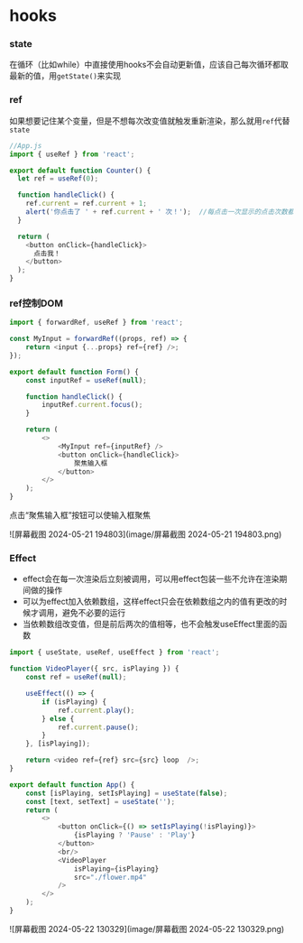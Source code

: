 # hooks

### state

在循环（比如while）中直接使用hooks不会自动更新值，应该自己每次循环都取最新的值，用`getState()`来实现

### ref

如果想要记住某个变量，但是不想每次改变值就触发重新渲染，那么就用`ref`代替`state`

```js
//App.js
import { useRef } from 'react';

export default function Counter() {
  let ref = useRef(0);

  function handleClick() {
    ref.current = ref.current + 1;
    alert('你点击了 ' + ref.current + ' 次！');  //每点击一次显示的点击次数都加一
  }

  return (
    <button onClick={handleClick}>
      点击我！  
    </button>
  );
}

```

### ref控制DOM

```js
import { forwardRef, useRef } from 'react';

const MyInput = forwardRef((props, ref) => {
    return <input {...props} ref={ref} />;
});

export default function Form() {
    const inputRef = useRef(null);

    function handleClick() {
        inputRef.current.focus();
    }

    return (
        <>
            <MyInput ref={inputRef} />
            <button onClick={handleClick}>
                聚焦输入框
            </button>
        </>
    );
}
```

点击“聚焦输入框”按钮可以使输入框聚焦

![屏幕截图 2024-05-21 194803](image/屏幕截图 2024-05-21 194803.png)

### Effect

- effect会在每一次渲染后立刻被调用，可以用effect包装一些不允许在渲染期间做的操作
- 可以为effect加入依赖数组，这样effect只会在依赖数组之内的值有更改的时候才调用，避免不必要的运行
- 当依赖数组改变值，但是前后两次的值相等，也不会触发useEffect里面的函数

```js
import { useState, useRef, useEffect } from 'react';

function VideoPlayer({ src, isPlaying }) {
    const ref = useRef(null);

    useEffect(() => {
        if (isPlaying) {
            ref.current.play();
        } else {
            ref.current.pause();
        }
    }, [isPlaying]);

    return <video ref={ref} src={src} loop  />;
}

export default function App() {
    const [isPlaying, setIsPlaying] = useState(false);
    const [text, setText] = useState('');
    return (
        <>
            <button onClick={() => setIsPlaying(!isPlaying)}>
                {isPlaying ? 'Pause' : 'Play'}
            </button>
            <br/>
            <VideoPlayer
                isPlaying={isPlaying}
                src="./flower.mp4"
            />
        </>
    );
}
```

![屏幕截图 2024-05-22 130329](image/屏幕截图 2024-05-22 130329.png)

